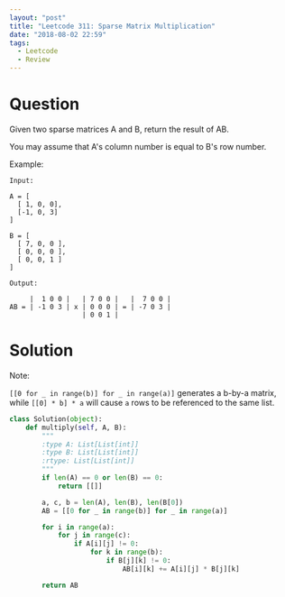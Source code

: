 ```yaml
---
layout: "post"
title: "Leetcode 311: Sparse Matrix Multiplication"
date: "2018-08-02 22:59"
tags:
  - Leetcode
  - Review
---
```


# Question
Given two sparse matrices A and B, return the result of AB.

You may assume that A's column number is equal to B's row number.

Example:

```
Input:

A = [
  [ 1, 0, 0],
  [-1, 0, 3]
]

B = [
  [ 7, 0, 0 ],
  [ 0, 0, 0 ],
  [ 0, 0, 1 ]
]

Output:

     |  1 0 0 |   | 7 0 0 |   |  7 0 0 |
AB = | -1 0 3 | x | 0 0 0 | = | -7 0 3 |
                  | 0 0 1 |
```

# Solution
Note:

`[[0 for _ in range(b)] for _ in range(a)]` generates a b-by-a matrix, while `[[0] * b] * a` will cause `a` rows to be referenced to the same list.

```python
class Solution(object):
    def multiply(self, A, B):
        """
        :type A: List[List[int]]
        :type B: List[List[int]]
        :rtype: List[List[int]]
        """
        if len(A) == 0 or len(B) == 0:
            return [[]]

        a, c, b = len(A), len(B), len(B[0])
        AB = [[0 for _ in range(b)] for _ in range(a)]

        for i in range(a):
            for j in range(c):
                if A[i][j] != 0:
                    for k in range(b):
                        if B[j][k] != 0:
                            AB[i][k] += A[i][j] * B[j][k]

        return AB
```
